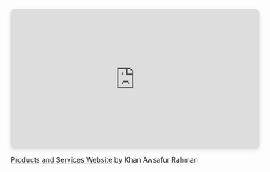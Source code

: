 <div style="position: relative; width: 100%; height: 0; padding-top: 56.2225%;
 padding-bottom: 0; box-shadow: 0 2px 8px 0 rgba(63,69,81,0.16); margin-top: 1.6em; margin-bottom: 0.9em; overflow: hidden;
 border-radius: 8px; will-change: transform;">
  <iframe loading="lazy" style="position: absolute; width: 100%; height: 100%; top: 0; left: 0; border: none; padding: 0;margin: 0;"
    src="https:&#x2F;&#x2F;www.canva.com&#x2F;design&#x2F;DAGJzQlA6y0&#x2F;0aBoWK5x9vz2_YxcZhxYUA&#x2F;view?embed" allowfullscreen="allowfullscreen" allow="fullscreen">
  </iframe>
</div>
<a href="https:&#x2F;&#x2F;www.canva.com&#x2F;design&#x2F;DAGJzQlA6y0&#x2F;0aBoWK5x9vz2_YxcZhxYUA&#x2F;view?utm_content=DAGJzQlA6y0&amp;utm_campaign=designshare&amp;utm_medium=embeds&amp;utm_source=link" target="_blank" rel="noopener">Products and Services Website</a> by Khan Awsafur Rahman
